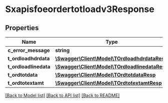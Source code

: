 # Sxapisfoeordertotloadv3Response

## Properties
Name | Type | Description | Notes
------------ | ------------- | ------------- | -------------
**c_error_message** | **string** |  | [optional] 
**t_ordloadhdrdata** | [**\Swagger\Client\Model\TOrdloadhdrdataResp**](TOrdloadhdrdataResp.md) |  | [optional] 
**t_ordloadlinedata** | [**\Swagger\Client\Model\TOrdloadlinedataResp**](TOrdloadlinedataResp.md) |  | [optional] 
**t_ordtotdata** | [**\Swagger\Client\Model\TOrdtotdataResp**](TOrdtotdataResp.md) |  | [optional] 
**t_ordtotextamt** | [**\Swagger\Client\Model\TOrdtotextamtResp**](TOrdtotextamtResp.md) |  | [optional] 

[[Back to Model list]](../README.md#documentation-for-models) [[Back to API list]](../README.md#documentation-for-api-endpoints) [[Back to README]](../README.md)


